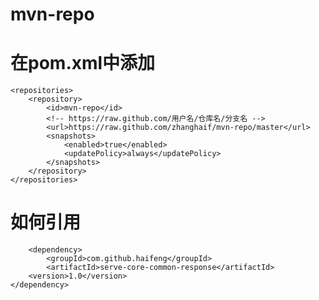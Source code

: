 # mvn-repo

# 在pom.xml中添加
  	<repositories>
	    <repository>
	        <id>mvn-repo</id>
	        <!-- https://raw.github.com/用户名/仓库名/分支名 -->
	        <url>https://raw.github.com/zhanghaif/mvn-repo/master</url>
	        <snapshots>
	            <enabled>true</enabled>
	            <updatePolicy>always</updatePolicy>
	        </snapshots>
	    </repository>
	</repositories>
  
# 如何引用
      	<dependency>
	        <groupId>com.github.haifeng</groupId>
	        <artifactId>serve-core-common-response</artifactId>
		<version>1.0</version>
	</dependency>

